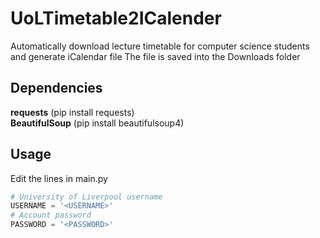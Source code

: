 # UoLTimetable2ICalender
Automatically download lecture timetable for computer science students and generate iCalendar file
The file is saved into the Downloads folder

## Dependencies
**requests** (pip install requests)<br>
**BeautifulSoup** (pip install beautifulsoup4)

## Usage
Edit the lines in main.py
```python
# University of Liverpool username
USERNAME = '<USERNAME>'
# Account password
PASSWORD = '<PASSWORD>'
```
